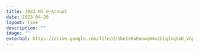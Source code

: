 ```yaml
---
title: 2022 NV e–Annual
date: 2023-04-26
layout: link
description: ""
image: ""
external: https://drive.google.com/file/d/1beI4KwEuowq64v2DLqIsqGxK_vGphgNx/view
---
```

